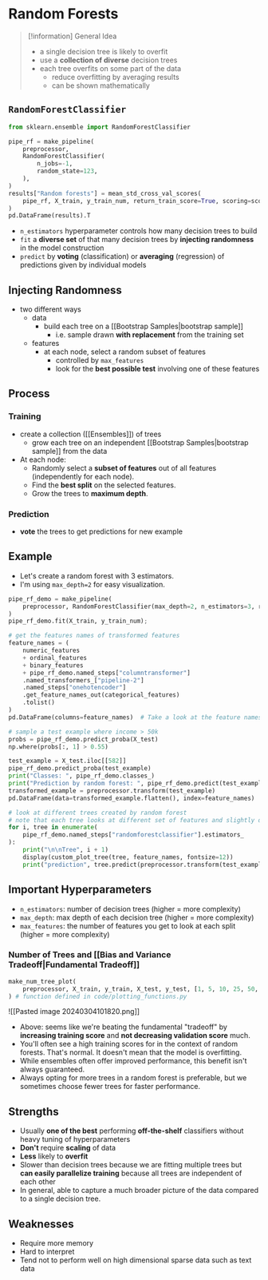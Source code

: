 # Random Forests
> [!information] General Idea
> - a single decision tree is likely to overfit
> - use a **collection of diverse** decision trees
> - each tree overfits on some part of the data 
> 	- reduce overfitting by averaging results
> 	- can be shown mathematically

## `RandomForestClassifier`
```python
from sklearn.ensemble import RandomForestClassifier

pipe_rf = make_pipeline(
    preprocessor,
    RandomForestClassifier(
        n_jobs=-1,
        random_state=123,
    ),
)
results["Random forests"] = mean_std_cross_val_scores(
    pipe_rf, X_train, y_train_num, return_train_score=True, scoring=scoring_metric
)
pd.DataFrame(results).T
```
- `n_estimators` hyperparameter controls how many decision trees to build
- `fit` a **diverse set** of that many decision trees by **injecting randomness** in the model construction
- `predict` by **voting** (classification) or **averaging** (regression) of predictions given by individual models
## Injecting Randomness
- two different ways
	- data
		- build each tree on a [[Bootstrap Samples|bootstrap sample]]
			- i.e. sample drawn **with replacement** from the training set
	- features
		- at each node, select a random subset of features
			- controlled by `max_features`
			- look for the **best possible test** involving one of these features
## Process
### Training
- create a collection ([[Ensembles]]) of trees
	- grow each tree on an independent [[Bootstrap Samples|bootstrap sample]] from the data
- At each node:
    - Randomly select a **subset of features** out of all features (independently for each node).
    - Find the **best split** on the selected features.
    - Grow the trees to **maximum depth**.
### Prediction
- **vote** the trees to get predictions for new example

## Example
- Let's create a random forest with 3 estimators. 
- I'm using `max_depth=2` for easy visualization. 
```python
pipe_rf_demo = make_pipeline(
    preprocessor, RandomForestClassifier(max_depth=2, n_estimators=3, random_state=123)
)
pipe_rf_demo.fit(X_train, y_train_num);

# get the features names of transformed features
feature_names = (
    numeric_features
    + ordinal_features
    + binary_features
    + pipe_rf_demo.named_steps["columntransformer"]
    .named_transformers_["pipeline-2"]
    .named_steps["onehotencoder"]
    .get_feature_names_out(categorical_features)
    .tolist()
)
pd.DataFrame(columns=feature_names)  # Take a look at the feature names

# sample a test example where income > 50k
probs = pipe_rf_demo.predict_proba(X_test)
np.where(probs[:, 1] > 0.55)

test_example = X_test.iloc[[582]]
pipe_rf_demo.predict_proba(test_example)
print("Classes: ", pipe_rf_demo.classes_)
print("Prediction by random forest: ", pipe_rf_demo.predict(test_example))
transformed_example = preprocessor.transform(test_example)
pd.DataFrame(data=transformed_example.flatten(), index=feature_names)

# look at different trees created by random forest
# note that each tree looks at different set of features and slightly different data
for i, tree in enumerate(
    pipe_rf_demo.named_steps["randomforestclassifier"].estimators_
):
    print("\n\nTree", i + 1)
    display(custom_plot_tree(tree, feature_names, fontsize=12))
    print("prediction", tree.predict(preprocessor.transform(test_example)))
```
## Important Hyperparameters
- `n_estimators`: number of decision trees (higher = more complexity)
- `max_depth`: max depth of each decision tree (higher = more complexity)
- `max_features`: the number of features you get to look at each split (higher = more complexity)
### Number of Trees and [[Bias and Variance Tradeoff|Fundamental Tradeoff]]
```python
make_num_tree_plot(
    preprocessor, X_train, y_train, X_test, y_test, [1, 5, 10, 25, 50, 100, 200, 500]
) # function defined in code/plotting_functions.py 
```
![[Pasted image 20240304101820.png]]
- Above: seems like we're beating the fundamental "tradeoff" by **increasing training score** and **not decreasing validation score** much.
- You'll often see a high training scores for in the context of random forests. That's normal. It doesn't mean that the model is overfitting. 
- While ensembles often offer improved performance, this benefit isn't always guaranteed.
- Always opting for more trees in a random forest is preferable, but we sometimes choose fewer trees for faster performance.
## Strengths
- Usually **one of the best** performing **off-the-shelf** classifiers without heavy tuning of hyperparameters
- **Don't** require **scaling** of data 
- **Less** likely to **overfit**
- Slower than decision trees because we are fitting multiple trees but <br>**can easily parallelize training** because all trees are independent of each other
- In general, able to capture a much broader picture of the data compared to a single decision tree. 
## Weaknesses
- Require more memory 
- Hard to interpret
- Tend not to perform well on high dimensional sparse data such as text data
